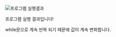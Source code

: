 ![프로그램 실행결과](https://user-images.githubusercontent.com/62733753/83350792-9c7c8d00-a379-11ea-9a1d-14bc58d0e71c.jpg)



프로그램 실행 결과입니다!

while문으로 계속 반복 되기 때문에 값이 계속 변화합니다.